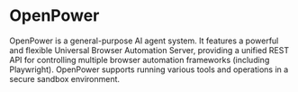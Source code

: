 # OpenPower

OpenPower is a general-purpose AI agent system. It features a powerful and flexible Universal Browser Automation Server, providing a unified REST API for controlling multiple browser automation frameworks (including Playwright). OpenPower supports running various tools and operations in a secure sandbox environment.